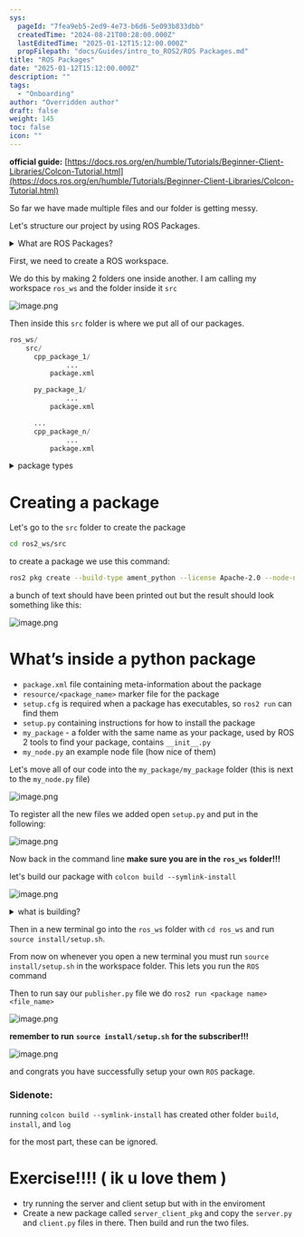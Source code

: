 ```yaml
---
sys:
  pageId: "7fea9eb5-2ed9-4e73-b6d6-5e093b833dbb"
  createdTime: "2024-08-21T00:28:00.000Z"
  lastEditedTime: "2025-01-12T15:12:00.000Z"
  propFilepath: "docs/Guides/intro_to_ROS2/ROS Packages.md"
title: "ROS Packages"
date: "2025-01-12T15:12:00.000Z"
description: ""
tags:
  - "Onboarding"
author: "Overridden author"
draft: false
weight: 145
toc: false
icon: ""
---
```


**official guide:** [https://docs.ros.org/en/humble/Tutorials/Beginner-Client-Libraries/Colcon-Tutorial.html](https://docs.ros.org/en/humble/Tutorials/Beginner-Client-Libraries/Colcon-Tutorial.html)

So far we have made multiple files and our folder is getting messy.

Let's structure our project by using ROS Packages.

<details>

<summary>What are ROS Packages?</summary>

ROS Packages are, as the name implies, packages of code that are highly sharable between ROS developers.

They consist of a folder, `package.xml` file, and source code

```python
      cpp_package_1/
		      ... imagine much code files here ..
          package.xml
```

</details>

First, we need to create a ROS workspace.

We do this by making 2 folders one inside another. I am calling my workspace `ros_ws` and the folder inside it `src`

![image.png](https://prod-files-secure.s3.us-west-2.amazonaws.com/d518164a-d88e-44d1-a4ee-3adb3bd8bce0/70706947-fd18-4537-a67b-e12946812d31/image.png?X-Amz-Algorithm=AWS4-HMAC-SHA256&X-Amz-Content-Sha256=UNSIGNED-PAYLOAD&X-Amz-Credential=ASIAZI2LB46634QEQQOC%2F20250425%2Fus-west-2%2Fs3%2Faws4_request&X-Amz-Date=20250425T161022Z&X-Amz-Expires=3600&X-Amz-Security-Token=IQoJb3JpZ2luX2VjEJf%2F%2F%2F%2F%2F%2F%2F%2F%2F%2FwEaCXVzLXdlc3QtMiJHMEUCIBnMQd%2FUFJUYAIsyBUc9SZGVq9i0YV%2FuUIFihWPw2R%2FcAiEAg1tcg%2BQXo7aizM5%2BvR%2B5W1%2FUqUylOw3Q%2FFv8vuKc0ioq%2FwMIMBAAGgw2Mzc0MjMxODM4MDUiDGr02R%2FeXvUfSYcWVSrcA7KiZfGqNGCx%2BDc55zxEwlojki9IghNPh4SDKD1F5b3CdjXE6LdSNd8O89YC7RTogAphuHVS2%2FMAN7AFiy8PkYqgldWfz9T%2BpIshaV1S0%2BEo7fbb1JkST6lOf9LxYbPdohbpoAPuD4TPsGMJ0Ml6Al94LMCiUXhQs0GkD4kQCowbrZP97noPEOqf7c7DQ9nq%2BXzuGzAYREPgYFnvxpa8ix7ygwfGyhHOlT4QK1TgT6DQALkKZtcHVwClSGFC5bGEKRt2RLzyq5uVGwKhdOzc%2FMxfAOxDHhGn%2BtCGHyHbNZ%2FxdEVC%2BmQDWpWHT3DRfcRCZ0F5s9HoWtySNzYY4l1C9G0%2B6KT2e6Tf8IVN25xXjYVA3rjvzL8ugWHWY7YEz%2BmXRi6nkp3M7mivQaT04FrNXnEgGOrOAeETCQmkGxfP4q2Vg67o5eWp3%2Bm9ms%2F%2B8Op1oukyKF7k4AtQY2VN6XmD4yjuSK9VKUZ77dHNjlhWN5vVxvQ346dfCX2%2BUlKahwTkT87WoWnVnv5%2FFnpI4Eiyi%2B0fRNCADhKKvLd1wHR%2BiROFFf0R69utynXwEOgPCr83GnM7fN7q3JmpspTeqc%2FtMJqdmS9SngGNX8Uf%2F9tYQGfC1GJsKmLNQ1I3JxM2ML3NrsAGOqUBie2OZo45Be1Q5owVCkPXt5jjIebUtsRi%2FsBO%2FBCpXhaFgv%2FkI%2BUVPNwnhR4oUE6MdYhPhVXMvTLXZGbMospQxz7RcPwTHI14qe5ymA5oTX4IqY5StWpHAX%2BFTe9nU10pzZR%2FBz9KltUgnMVLcMMwtkePwE5CmpwbFH98AHzfUohd%2FQ%2Fk4v8531LI3nw4cDk7tOyDZJCbSYvD8g84W8Qf8Y6ZKIL%2F&X-Amz-Signature=e49909bfaeaef9b4bdae82494133258c5b2838775116bb209c5fa34c45ee8ef6&X-Amz-SignedHeaders=host&x-id=GetObject)

Then inside this `src` folder is where we put all of our packages.

```python
ros_ws/
    src/
      cpp_package_1/
		      ...
          package.xml

      py_package_1/
		      ...
          package.xml

      ...
      cpp_package_n/
		      ...
          package.xml

```

<details>

<summary>package types</summary>

packages can be either `C++` or python.

the intern file structure is different for each but for this guide we will stick to creating python packages

</details>

# Creating a package

Let's go to the `src` folder to create the package

```bash
cd ros2_ws/src
```

to create a package we use this command:

```bash
ros2 pkg create --build-type ament_python --license Apache-2.0 --node-name my_node my_package
```

a bunch of text should have been printed out but the result should look something like this:

![image.png](https://prod-files-secure.s3.us-west-2.amazonaws.com/d518164a-d88e-44d1-a4ee-3adb3bd8bce0/e6cf1e3f-8512-4a3e-b131-079f800bf3e8/image.png?X-Amz-Algorithm=AWS4-HMAC-SHA256&X-Amz-Content-Sha256=UNSIGNED-PAYLOAD&X-Amz-Credential=ASIAZI2LB46634QEQQOC%2F20250425%2Fus-west-2%2Fs3%2Faws4_request&X-Amz-Date=20250425T161022Z&X-Amz-Expires=3600&X-Amz-Security-Token=IQoJb3JpZ2luX2VjEJf%2F%2F%2F%2F%2F%2F%2F%2F%2F%2FwEaCXVzLXdlc3QtMiJHMEUCIBnMQd%2FUFJUYAIsyBUc9SZGVq9i0YV%2FuUIFihWPw2R%2FcAiEAg1tcg%2BQXo7aizM5%2BvR%2B5W1%2FUqUylOw3Q%2FFv8vuKc0ioq%2FwMIMBAAGgw2Mzc0MjMxODM4MDUiDGr02R%2FeXvUfSYcWVSrcA7KiZfGqNGCx%2BDc55zxEwlojki9IghNPh4SDKD1F5b3CdjXE6LdSNd8O89YC7RTogAphuHVS2%2FMAN7AFiy8PkYqgldWfz9T%2BpIshaV1S0%2BEo7fbb1JkST6lOf9LxYbPdohbpoAPuD4TPsGMJ0Ml6Al94LMCiUXhQs0GkD4kQCowbrZP97noPEOqf7c7DQ9nq%2BXzuGzAYREPgYFnvxpa8ix7ygwfGyhHOlT4QK1TgT6DQALkKZtcHVwClSGFC5bGEKRt2RLzyq5uVGwKhdOzc%2FMxfAOxDHhGn%2BtCGHyHbNZ%2FxdEVC%2BmQDWpWHT3DRfcRCZ0F5s9HoWtySNzYY4l1C9G0%2B6KT2e6Tf8IVN25xXjYVA3rjvzL8ugWHWY7YEz%2BmXRi6nkp3M7mivQaT04FrNXnEgGOrOAeETCQmkGxfP4q2Vg67o5eWp3%2Bm9ms%2F%2B8Op1oukyKF7k4AtQY2VN6XmD4yjuSK9VKUZ77dHNjlhWN5vVxvQ346dfCX2%2BUlKahwTkT87WoWnVnv5%2FFnpI4Eiyi%2B0fRNCADhKKvLd1wHR%2BiROFFf0R69utynXwEOgPCr83GnM7fN7q3JmpspTeqc%2FtMJqdmS9SngGNX8Uf%2F9tYQGfC1GJsKmLNQ1I3JxM2ML3NrsAGOqUBie2OZo45Be1Q5owVCkPXt5jjIebUtsRi%2FsBO%2FBCpXhaFgv%2FkI%2BUVPNwnhR4oUE6MdYhPhVXMvTLXZGbMospQxz7RcPwTHI14qe5ymA5oTX4IqY5StWpHAX%2BFTe9nU10pzZR%2FBz9KltUgnMVLcMMwtkePwE5CmpwbFH98AHzfUohd%2FQ%2Fk4v8531LI3nw4cDk7tOyDZJCbSYvD8g84W8Qf8Y6ZKIL%2F&X-Amz-Signature=a9d2ccf2921c4a4d40c1b45c1aa3d162265ddcf3e5593d6b8408a72f987c855a&X-Amz-SignedHeaders=host&x-id=GetObject)

# What’s inside a python package

- `package.xml` file containing meta-information about the package
- `resource/<package_name>` marker file for the package
- `setup.cfg` is required when a package has executables, so `ros2 run` can find them
- `setup.py` containing instructions for how to install the package
- `my_package` - a folder with the same name as your package, used by ROS 2 tools to find your package, contains `__init__.py`
- `my_node.py` an example node file (how nice of them)

Let's move all of our code into the `my_package/my_package` folder (this is next to the `my_node.py` file)

![image.png](https://prod-files-secure.s3.us-west-2.amazonaws.com/d518164a-d88e-44d1-a4ee-3adb3bd8bce0/9ce58f11-0da9-4d3e-b86d-506a9685d378/image.png?X-Amz-Algorithm=AWS4-HMAC-SHA256&X-Amz-Content-Sha256=UNSIGNED-PAYLOAD&X-Amz-Credential=ASIAZI2LB46634QEQQOC%2F20250425%2Fus-west-2%2Fs3%2Faws4_request&X-Amz-Date=20250425T161022Z&X-Amz-Expires=3600&X-Amz-Security-Token=IQoJb3JpZ2luX2VjEJf%2F%2F%2F%2F%2F%2F%2F%2F%2F%2FwEaCXVzLXdlc3QtMiJHMEUCIBnMQd%2FUFJUYAIsyBUc9SZGVq9i0YV%2FuUIFihWPw2R%2FcAiEAg1tcg%2BQXo7aizM5%2BvR%2B5W1%2FUqUylOw3Q%2FFv8vuKc0ioq%2FwMIMBAAGgw2Mzc0MjMxODM4MDUiDGr02R%2FeXvUfSYcWVSrcA7KiZfGqNGCx%2BDc55zxEwlojki9IghNPh4SDKD1F5b3CdjXE6LdSNd8O89YC7RTogAphuHVS2%2FMAN7AFiy8PkYqgldWfz9T%2BpIshaV1S0%2BEo7fbb1JkST6lOf9LxYbPdohbpoAPuD4TPsGMJ0Ml6Al94LMCiUXhQs0GkD4kQCowbrZP97noPEOqf7c7DQ9nq%2BXzuGzAYREPgYFnvxpa8ix7ygwfGyhHOlT4QK1TgT6DQALkKZtcHVwClSGFC5bGEKRt2RLzyq5uVGwKhdOzc%2FMxfAOxDHhGn%2BtCGHyHbNZ%2FxdEVC%2BmQDWpWHT3DRfcRCZ0F5s9HoWtySNzYY4l1C9G0%2B6KT2e6Tf8IVN25xXjYVA3rjvzL8ugWHWY7YEz%2BmXRi6nkp3M7mivQaT04FrNXnEgGOrOAeETCQmkGxfP4q2Vg67o5eWp3%2Bm9ms%2F%2B8Op1oukyKF7k4AtQY2VN6XmD4yjuSK9VKUZ77dHNjlhWN5vVxvQ346dfCX2%2BUlKahwTkT87WoWnVnv5%2FFnpI4Eiyi%2B0fRNCADhKKvLd1wHR%2BiROFFf0R69utynXwEOgPCr83GnM7fN7q3JmpspTeqc%2FtMJqdmS9SngGNX8Uf%2F9tYQGfC1GJsKmLNQ1I3JxM2ML3NrsAGOqUBie2OZo45Be1Q5owVCkPXt5jjIebUtsRi%2FsBO%2FBCpXhaFgv%2FkI%2BUVPNwnhR4oUE6MdYhPhVXMvTLXZGbMospQxz7RcPwTHI14qe5ymA5oTX4IqY5StWpHAX%2BFTe9nU10pzZR%2FBz9KltUgnMVLcMMwtkePwE5CmpwbFH98AHzfUohd%2FQ%2Fk4v8531LI3nw4cDk7tOyDZJCbSYvD8g84W8Qf8Y6ZKIL%2F&X-Amz-Signature=215dc583a3dccacd9b0dd14759b77c3e14d2d84abaaed62b2c4e36770d31848e&X-Amz-SignedHeaders=host&x-id=GetObject)

To register all the new files we added open `setup.py` and put in the following:

![image.png](https://prod-files-secure.s3.us-west-2.amazonaws.com/d518164a-d88e-44d1-a4ee-3adb3bd8bce0/1cd7c262-4cae-4496-9d75-c178537d24a2/image.png?X-Amz-Algorithm=AWS4-HMAC-SHA256&X-Amz-Content-Sha256=UNSIGNED-PAYLOAD&X-Amz-Credential=ASIAZI2LB46634QEQQOC%2F20250425%2Fus-west-2%2Fs3%2Faws4_request&X-Amz-Date=20250425T161022Z&X-Amz-Expires=3600&X-Amz-Security-Token=IQoJb3JpZ2luX2VjEJf%2F%2F%2F%2F%2F%2F%2F%2F%2F%2FwEaCXVzLXdlc3QtMiJHMEUCIBnMQd%2FUFJUYAIsyBUc9SZGVq9i0YV%2FuUIFihWPw2R%2FcAiEAg1tcg%2BQXo7aizM5%2BvR%2B5W1%2FUqUylOw3Q%2FFv8vuKc0ioq%2FwMIMBAAGgw2Mzc0MjMxODM4MDUiDGr02R%2FeXvUfSYcWVSrcA7KiZfGqNGCx%2BDc55zxEwlojki9IghNPh4SDKD1F5b3CdjXE6LdSNd8O89YC7RTogAphuHVS2%2FMAN7AFiy8PkYqgldWfz9T%2BpIshaV1S0%2BEo7fbb1JkST6lOf9LxYbPdohbpoAPuD4TPsGMJ0Ml6Al94LMCiUXhQs0GkD4kQCowbrZP97noPEOqf7c7DQ9nq%2BXzuGzAYREPgYFnvxpa8ix7ygwfGyhHOlT4QK1TgT6DQALkKZtcHVwClSGFC5bGEKRt2RLzyq5uVGwKhdOzc%2FMxfAOxDHhGn%2BtCGHyHbNZ%2FxdEVC%2BmQDWpWHT3DRfcRCZ0F5s9HoWtySNzYY4l1C9G0%2B6KT2e6Tf8IVN25xXjYVA3rjvzL8ugWHWY7YEz%2BmXRi6nkp3M7mivQaT04FrNXnEgGOrOAeETCQmkGxfP4q2Vg67o5eWp3%2Bm9ms%2F%2B8Op1oukyKF7k4AtQY2VN6XmD4yjuSK9VKUZ77dHNjlhWN5vVxvQ346dfCX2%2BUlKahwTkT87WoWnVnv5%2FFnpI4Eiyi%2B0fRNCADhKKvLd1wHR%2BiROFFf0R69utynXwEOgPCr83GnM7fN7q3JmpspTeqc%2FtMJqdmS9SngGNX8Uf%2F9tYQGfC1GJsKmLNQ1I3JxM2ML3NrsAGOqUBie2OZo45Be1Q5owVCkPXt5jjIebUtsRi%2FsBO%2FBCpXhaFgv%2FkI%2BUVPNwnhR4oUE6MdYhPhVXMvTLXZGbMospQxz7RcPwTHI14qe5ymA5oTX4IqY5StWpHAX%2BFTe9nU10pzZR%2FBz9KltUgnMVLcMMwtkePwE5CmpwbFH98AHzfUohd%2FQ%2Fk4v8531LI3nw4cDk7tOyDZJCbSYvD8g84W8Qf8Y6ZKIL%2F&X-Amz-Signature=3ff2742c5570b5e4b2bd9f8d8daada3b7521fceac5e5f0937859e55c8de424c5&X-Amz-SignedHeaders=host&x-id=GetObject)

Now back in the command line **make sure you are in the** **`ros_ws`** **folder!!!**

let's build our package with `colcon build --symlink-install`

![image.png](https://prod-files-secure.s3.us-west-2.amazonaws.com/d518164a-d88e-44d1-a4ee-3adb3bd8bce0/2f2a0d27-b173-48fd-b189-5f5c0ce65619/image.png?X-Amz-Algorithm=AWS4-HMAC-SHA256&X-Amz-Content-Sha256=UNSIGNED-PAYLOAD&X-Amz-Credential=ASIAZI2LB46634QEQQOC%2F20250425%2Fus-west-2%2Fs3%2Faws4_request&X-Amz-Date=20250425T161022Z&X-Amz-Expires=3600&X-Amz-Security-Token=IQoJb3JpZ2luX2VjEJf%2F%2F%2F%2F%2F%2F%2F%2F%2F%2FwEaCXVzLXdlc3QtMiJHMEUCIBnMQd%2FUFJUYAIsyBUc9SZGVq9i0YV%2FuUIFihWPw2R%2FcAiEAg1tcg%2BQXo7aizM5%2BvR%2B5W1%2FUqUylOw3Q%2FFv8vuKc0ioq%2FwMIMBAAGgw2Mzc0MjMxODM4MDUiDGr02R%2FeXvUfSYcWVSrcA7KiZfGqNGCx%2BDc55zxEwlojki9IghNPh4SDKD1F5b3CdjXE6LdSNd8O89YC7RTogAphuHVS2%2FMAN7AFiy8PkYqgldWfz9T%2BpIshaV1S0%2BEo7fbb1JkST6lOf9LxYbPdohbpoAPuD4TPsGMJ0Ml6Al94LMCiUXhQs0GkD4kQCowbrZP97noPEOqf7c7DQ9nq%2BXzuGzAYREPgYFnvxpa8ix7ygwfGyhHOlT4QK1TgT6DQALkKZtcHVwClSGFC5bGEKRt2RLzyq5uVGwKhdOzc%2FMxfAOxDHhGn%2BtCGHyHbNZ%2FxdEVC%2BmQDWpWHT3DRfcRCZ0F5s9HoWtySNzYY4l1C9G0%2B6KT2e6Tf8IVN25xXjYVA3rjvzL8ugWHWY7YEz%2BmXRi6nkp3M7mivQaT04FrNXnEgGOrOAeETCQmkGxfP4q2Vg67o5eWp3%2Bm9ms%2F%2B8Op1oukyKF7k4AtQY2VN6XmD4yjuSK9VKUZ77dHNjlhWN5vVxvQ346dfCX2%2BUlKahwTkT87WoWnVnv5%2FFnpI4Eiyi%2B0fRNCADhKKvLd1wHR%2BiROFFf0R69utynXwEOgPCr83GnM7fN7q3JmpspTeqc%2FtMJqdmS9SngGNX8Uf%2F9tYQGfC1GJsKmLNQ1I3JxM2ML3NrsAGOqUBie2OZo45Be1Q5owVCkPXt5jjIebUtsRi%2FsBO%2FBCpXhaFgv%2FkI%2BUVPNwnhR4oUE6MdYhPhVXMvTLXZGbMospQxz7RcPwTHI14qe5ymA5oTX4IqY5StWpHAX%2BFTe9nU10pzZR%2FBz9KltUgnMVLcMMwtkePwE5CmpwbFH98AHzfUohd%2FQ%2Fk4v8531LI3nw4cDk7tOyDZJCbSYvD8g84W8Qf8Y6ZKIL%2F&X-Amz-Signature=048b3e4039b6d8486cd8898c7614ac7eaf1172420efe4145de008a570a982060&X-Amz-SignedHeaders=host&x-id=GetObject)

<details>

<summary>what is building?</summary>

if you are a CS major at Rose-Hulman you will learn the answer to this in CSSE132

but TLDR; is it combines all the code files into one program that can be run easily 

</details>

Then in a new terminal go into the `ros_ws` folder with `cd ros_ws` and run `source install/setup.sh`. 

From now on whenever you open a new terminal you must run `source install/setup.sh` in the workspace folder. This lets you run the `ROS` command

Then to run say our `publisher.py` file we do `ros2 run <package name> <file_name>`

![image.png](https://prod-files-secure.s3.us-west-2.amazonaws.com/d518164a-d88e-44d1-a4ee-3adb3bd8bce0/4f4b1219-3a44-4632-aa0a-ce3471699f59/image.png?X-Amz-Algorithm=AWS4-HMAC-SHA256&X-Amz-Content-Sha256=UNSIGNED-PAYLOAD&X-Amz-Credential=ASIAZI2LB46634QEQQOC%2F20250425%2Fus-west-2%2Fs3%2Faws4_request&X-Amz-Date=20250425T161022Z&X-Amz-Expires=3600&X-Amz-Security-Token=IQoJb3JpZ2luX2VjEJf%2F%2F%2F%2F%2F%2F%2F%2F%2F%2FwEaCXVzLXdlc3QtMiJHMEUCIBnMQd%2FUFJUYAIsyBUc9SZGVq9i0YV%2FuUIFihWPw2R%2FcAiEAg1tcg%2BQXo7aizM5%2BvR%2B5W1%2FUqUylOw3Q%2FFv8vuKc0ioq%2FwMIMBAAGgw2Mzc0MjMxODM4MDUiDGr02R%2FeXvUfSYcWVSrcA7KiZfGqNGCx%2BDc55zxEwlojki9IghNPh4SDKD1F5b3CdjXE6LdSNd8O89YC7RTogAphuHVS2%2FMAN7AFiy8PkYqgldWfz9T%2BpIshaV1S0%2BEo7fbb1JkST6lOf9LxYbPdohbpoAPuD4TPsGMJ0Ml6Al94LMCiUXhQs0GkD4kQCowbrZP97noPEOqf7c7DQ9nq%2BXzuGzAYREPgYFnvxpa8ix7ygwfGyhHOlT4QK1TgT6DQALkKZtcHVwClSGFC5bGEKRt2RLzyq5uVGwKhdOzc%2FMxfAOxDHhGn%2BtCGHyHbNZ%2FxdEVC%2BmQDWpWHT3DRfcRCZ0F5s9HoWtySNzYY4l1C9G0%2B6KT2e6Tf8IVN25xXjYVA3rjvzL8ugWHWY7YEz%2BmXRi6nkp3M7mivQaT04FrNXnEgGOrOAeETCQmkGxfP4q2Vg67o5eWp3%2Bm9ms%2F%2B8Op1oukyKF7k4AtQY2VN6XmD4yjuSK9VKUZ77dHNjlhWN5vVxvQ346dfCX2%2BUlKahwTkT87WoWnVnv5%2FFnpI4Eiyi%2B0fRNCADhKKvLd1wHR%2BiROFFf0R69utynXwEOgPCr83GnM7fN7q3JmpspTeqc%2FtMJqdmS9SngGNX8Uf%2F9tYQGfC1GJsKmLNQ1I3JxM2ML3NrsAGOqUBie2OZo45Be1Q5owVCkPXt5jjIebUtsRi%2FsBO%2FBCpXhaFgv%2FkI%2BUVPNwnhR4oUE6MdYhPhVXMvTLXZGbMospQxz7RcPwTHI14qe5ymA5oTX4IqY5StWpHAX%2BFTe9nU10pzZR%2FBz9KltUgnMVLcMMwtkePwE5CmpwbFH98AHzfUohd%2FQ%2Fk4v8531LI3nw4cDk7tOyDZJCbSYvD8g84W8Qf8Y6ZKIL%2F&X-Amz-Signature=46aa8e6a5321facaa3e8a0b1dbad9b43816318676ece6041bb440ed687419f45&X-Amz-SignedHeaders=host&x-id=GetObject)

**remember to run** **`source install/setup.sh`** **for the subscriber!!!**

![image.png](https://prod-files-secure.s3.us-west-2.amazonaws.com/d518164a-d88e-44d1-a4ee-3adb3bd8bce0/02121119-dad4-49ec-8356-c956108b4243/image.png?X-Amz-Algorithm=AWS4-HMAC-SHA256&X-Amz-Content-Sha256=UNSIGNED-PAYLOAD&X-Amz-Credential=ASIAZI2LB46634QEQQOC%2F20250425%2Fus-west-2%2Fs3%2Faws4_request&X-Amz-Date=20250425T161022Z&X-Amz-Expires=3600&X-Amz-Security-Token=IQoJb3JpZ2luX2VjEJf%2F%2F%2F%2F%2F%2F%2F%2F%2F%2FwEaCXVzLXdlc3QtMiJHMEUCIBnMQd%2FUFJUYAIsyBUc9SZGVq9i0YV%2FuUIFihWPw2R%2FcAiEAg1tcg%2BQXo7aizM5%2BvR%2B5W1%2FUqUylOw3Q%2FFv8vuKc0ioq%2FwMIMBAAGgw2Mzc0MjMxODM4MDUiDGr02R%2FeXvUfSYcWVSrcA7KiZfGqNGCx%2BDc55zxEwlojki9IghNPh4SDKD1F5b3CdjXE6LdSNd8O89YC7RTogAphuHVS2%2FMAN7AFiy8PkYqgldWfz9T%2BpIshaV1S0%2BEo7fbb1JkST6lOf9LxYbPdohbpoAPuD4TPsGMJ0Ml6Al94LMCiUXhQs0GkD4kQCowbrZP97noPEOqf7c7DQ9nq%2BXzuGzAYREPgYFnvxpa8ix7ygwfGyhHOlT4QK1TgT6DQALkKZtcHVwClSGFC5bGEKRt2RLzyq5uVGwKhdOzc%2FMxfAOxDHhGn%2BtCGHyHbNZ%2FxdEVC%2BmQDWpWHT3DRfcRCZ0F5s9HoWtySNzYY4l1C9G0%2B6KT2e6Tf8IVN25xXjYVA3rjvzL8ugWHWY7YEz%2BmXRi6nkp3M7mivQaT04FrNXnEgGOrOAeETCQmkGxfP4q2Vg67o5eWp3%2Bm9ms%2F%2B8Op1oukyKF7k4AtQY2VN6XmD4yjuSK9VKUZ77dHNjlhWN5vVxvQ346dfCX2%2BUlKahwTkT87WoWnVnv5%2FFnpI4Eiyi%2B0fRNCADhKKvLd1wHR%2BiROFFf0R69utynXwEOgPCr83GnM7fN7q3JmpspTeqc%2FtMJqdmS9SngGNX8Uf%2F9tYQGfC1GJsKmLNQ1I3JxM2ML3NrsAGOqUBie2OZo45Be1Q5owVCkPXt5jjIebUtsRi%2FsBO%2FBCpXhaFgv%2FkI%2BUVPNwnhR4oUE6MdYhPhVXMvTLXZGbMospQxz7RcPwTHI14qe5ymA5oTX4IqY5StWpHAX%2BFTe9nU10pzZR%2FBz9KltUgnMVLcMMwtkePwE5CmpwbFH98AHzfUohd%2FQ%2Fk4v8531LI3nw4cDk7tOyDZJCbSYvD8g84W8Qf8Y6ZKIL%2F&X-Amz-Signature=28128890c6213484f950129158e19e0b53ced417fb02bebb925bfb9267964018&X-Amz-SignedHeaders=host&x-id=GetObject)

and congrats you have successfully setup your own `ROS` package.

### Sidenote:

running `colcon build --symlink-install` has created other folder `build`, `install`, and `log`

for the most part, these can be ignored.

# Exercise!!!! ( ik u love them )

- try running the server and client setup but with in the enviroment
- Create a new package called `server_client_pkg` and copy the `server.py` and `client.py` files in there. Then build and run the two files.
